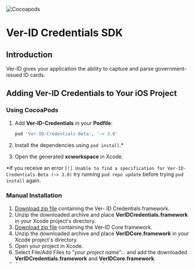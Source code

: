 ![Cocoapods](https://img.shields.io/cocoapods/v/Ver-ID-Credentials-Beta.svg)

# Ver-ID Credentials SDK

## Introduction

Ver-ID gives your application the ability to capture and parse government-issued ID cards.

## Adding Ver-ID Credentials to Your iOS Project

### Using CocoaPods

1. Add **Ver-ID-Credentials** in your **Podfile**:
	
	~~~ruby
	pod 'Ver-ID-Credentials-Beta', '~> 3.0'
	~~~
1. Install the dependencies using `pod install`.\*
1. Open the generated **xcworkspace** in Xcode.

\*If you receive an error `[!] Unable to find a specification for Ver-ID-Credentials-Beta (~> 3.0)` try running `pod repo update` before trying `pod install` again.

### Manual Installation

1. [Download zip file](https://ver-id.s3.amazonaws.com/ios/ver-id-credentials-beta/3.0.0/VerIDCredentials.zip) containing the Ver- ID Credentials framework.
1. Unzip the downloaded archive and place **VerIDCredentials.framework** in your Xcode project's directory.
1. [Download zip file](https://ver-id.s3.amazonaws.com/ios/veridcore/1.0.6/VerIDCore.zip) containing the Ver-ID Core framework.
1. Unzip the downloaded archive and place **VerIDCore.framework** in your Xcode project's directory.
1. Open your project in Xcode.
1. Select File/Add Files to "*your project name*"... and add the downloaded **VerIDCredentials.framework** and **VerIDCore.framework**.
1. Select your app target, click on the **General** tab and scroll down to **Embedded binaries**.
1. Click the **+** button on the bottom of the pane and add **VerIDCredentials.framework** and **VerIDCore.framework**.

## Project Setup
1. In Xcode open your project's **Info.plist** file and add the following entry,  substituting `[your API secret]` for the API secret received in step 1.

	~~~xml
	<key>com.appliedrec.verid.apiSecret</key>
	<string>[your API secret]</string>
	~~~
1. Clone [Ver-ID models](https://github.com/AppliedRecognition/Ver-ID-Models/tree/matrix-16) and add them to your app:

	1. Install [Git LFS](https://git-lfs.github.com) on your system.
	2. Clone the Ver-ID models repository into a **VerIDModels** folder in your Xcode project:
	
	~~~bash
	git clone -b matrix-16 https://github.com/AppliedRecognition/Ver-ID-Models.git VerIDModels
	~~~
	3. In Xcode select File/Add Files to "*your project name*"...
	4. Select the downloaded **VerIDModels** folder and under **Options** select **Create folder references**.
2. Open your Xcode project and select the ***.xcodeproj** file in the Project navigator.
3. Select your target and click on the **General** tab.
4. Under **Deployment Info** check that **Deployment Target** is set to **11.0** or higher. If you need to target older iOS versions please contact us.
8. Ensure your app sets the **NSCameraUsageDescription** key in its **Info.plist** file.
1. You can now import the Ver-ID Credentials and Ver-ID frameworks in your Swift files using `import VerIDCredentials` and `import VerID`.

## Using Ver-ID Credentials SDK

1. Create an instance of `IDCaptureSession` in your application. 
2. Implement the `IDCaptureSessionDelegate` protocol in your class.
3. Assign your class as delegate of the `IDCaptureSession` instance.
4. Start the capture session.
5. Receive the result of the session in your delegate class.

### Example

MyViewController.swift
	
~~~swift
import UIKit
import VerIDCore
import VerIDCredentials
	
class MyViewController: UIViewController, IDCaptureSessionDelegate {

	var verid: VerID? // Instance of Ver-ID must be created before starting an ID capture session
	
	func startCapture() {
		guard let verid = self.verid else {
			// The ID capture session requires an instance of VerID.
			// Create the instance using VerIDFactory before starting
			// an ID capture session.
			return
		}
		// Create a description of the ID document you wish to capture
		// This example will scan an ISO ID1 photo card (credit card size) 
		// with a photo on the front and PDF417 barcode on the back
		let document = IDDocument(pages: [ISOID1PhotoCard(), ISOID1CardWithPDF417Barcode()])
		let settings = IDCaptureSessionSettings()
		settings.document = document
		let session = IDCaptureSession(environment: verid, settings: settings)
		// Set the session delegate to this class
		session.delegate = self
		// Start the session
		session.start()
	}
	
	// MARK: - Ver-ID Credentials Session Delegate
	
	func idCaptureSession(_ session: IDCaptureSession, didCaptureIDDocument document: IDDocument) {
		// ID Capture succeeded
	}

	func idCaptureSession(_ session: IDCaptureSession, didFailWithError error: Error) {
		// ID Capture failed
	}

	func didCancelIDCaptureSession(_ session: IDCaptureSession) {
		// ID capture was cancelled
	}
}
~~~

<!--## Documentation
For full API reference visit the project's [Github page](https://appliedrecognition.github.io/Ver-ID-Credentials-Apple).-->
